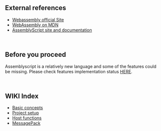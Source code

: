 ## External references

- [Webassembly official Site](https://webassembly.org/)
- [WebAssembly on MDN](https://developer.mozilla.org/en-US/docs/WebAssembly)
- [AssemblyScript site and documentation](https://www.assemblyscript.org/)

&nbsp;

## Before you proceed
Assemblyscript is a relatively new language and some of the features could be missing. Please check features implementation status [HERE](https://www.assemblyscript.org/status.html).

&nbsp;

## WIKI Index

- [Basic concepts](basic)
- [Project setup](new_project)
- [Host functions](host_functions)
- [MessagePack](messagepack)